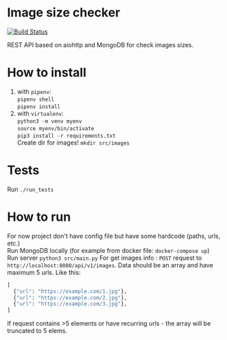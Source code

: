 Image size checker
=====================

[![Build Status](https://travis-ci.org/Ranc58/Image_size_checker.svg?branch=master)](https://travis-ci.org/Ranc58/Image_size_checker)


REST API based on aiohttp and MongoDB for check images sizes. 


# How to install

1) with `pipenv`: \
   `pipenv shell` \
   `pipenv install`
2) with `virtualenv`: \
   `python3 -m venv myenv`\
   `source myenv/bin/activate`\
   `pip3 install -r requirements.txt`\
Create dir for images! `mkdir src/images`
# Tests
Run `./run_tests`

# How to run

For now project don't have config file but have some hardcode (paths, urls, etc.)\
Run MongoDB locally (for example from docker file: `docker-compose up`)\
Run server `python3 src/main.py`
For get images info : `POST` request to `http://localhost:8080/api/v1/images`.
 Data should be an array and have maximum 5 urls. Like this:
  ```python
  [
    {"url": "https://example.com/1.jpg"},
    {"url": "https://example.com/2.jpg"},
    {"url": "https://example.com/3.jpg"},
  ]
  ```
 If request contains >5 elements or have recurring urls - the array will be truncated to 5 elems. 


